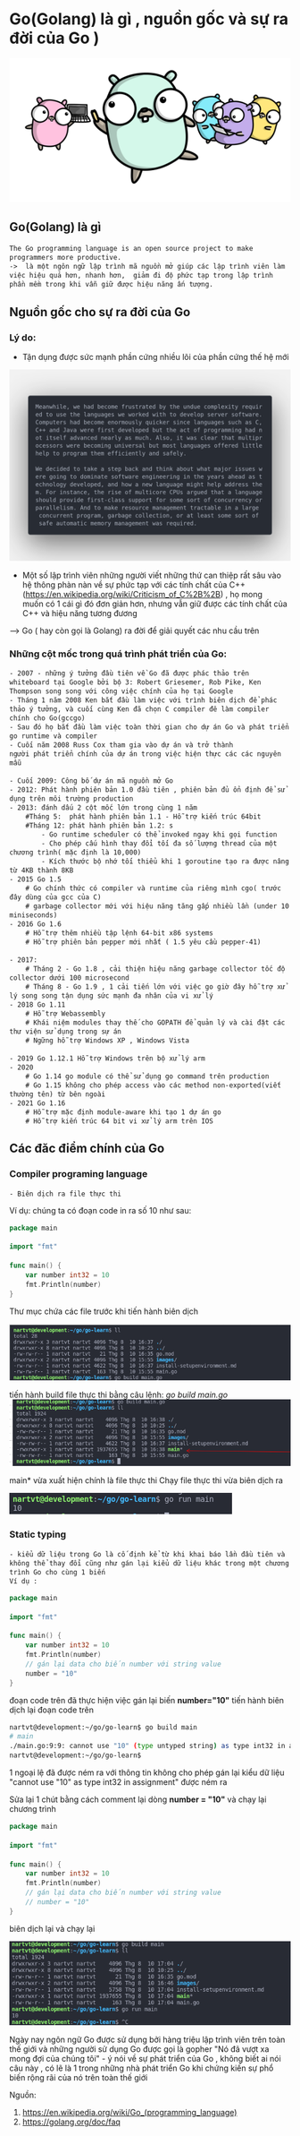 # Go(Golang) là gì , nguồn gốc và sự ra đời của Go )

![](images/1.png)

## Go(Golang) là gì 
    The Go programming language is an open source project to make programmers more productive.
    ->  là một ngôn ngữ lập trình mã nguồn mở giúp các lập trình viên làm việc hiệu quả hơn, nhanh hơn,  giảm đi độ phức tạp trong lập trình phần mềm trong khi vẫn giữ được hiệu năng ấn tượng.



## Nguồn gốc cho sự ra đời của Go
### Lý do: 
* Tận dụng được sức mạnh phần cứng nhiều lõi của phần cứng thế hệ mới

![](images/g_history.png)

* Một số lập trình viên những người viết những thứ can thiệp rất sâu vào hệ thông phàn nàn về sự phức tạp với các tính chất của C++ (https://en.wikipedia.org/wiki/Criticism_of_C%2B%2B) , họ mong  
muốn có 1 cái gì đó đơn giản hơn, nhưng vẫn giữ được các tính chất của C++ và hiệu năng tương 
đương 

--> Go ( hay còn gọi là Golang) ra đời để giải quyết các nhu cầu trên

### Những cột mốc trong quá trình phát triển của Go:

    - 2007 - những ý tưởng đầu tiên về Go đã được phác thảo trên whiteboard tại Google bởi bộ 3: Robert Griesemer, Rob Pike, Ken Thompson song song với công việc chính của họ tại Google 
    - Tháng 1 năm 2008 Ken bắt đầu làm việc với trình biên dịch để phác thảo ý tưởng, và cuối cùng Ken đã chọn C compiler đê làm compiler chính cho Go(gccgo)
    - Sau đó họ bắt đầu làm việc toàn thời gian cho dự án Go và phát triển go runtime và compiler 
    - Cuối năm 2008 Russ Cox tham gia vào dự án và trở thành
    người phát triển chính của dự án trong việc hiện thực các các nguyên mẫu 

    - Cuối 2009: Công bố dự án mã nguồn mở Go
    - 2012: Phát hành phiên bản 1.0 đầu tiên , phiên bản đủ ổn định để sử dụng trên môi trường production 
    - 2013: đánh dấu 2 cột mốc lớn trong cùng 1 năm
        #Tháng 5:  phát hành phiên bản 1.1 - Hỗ trợ kiến trúc 64bit
        #Tháng 12: phát hành phiên bản 1.2: s
            - Go runtime scheduler có thể invoked ngay khi gọi function 
            - Cho phép cấu hình thay đổi tối đa số lượng thread của một chương trình( mặc định là 10,000)
            - Kích thước bộ nhớ tối thiểu khi 1 goroutine tạo ra được nâng từ 4KB thành 8KB
    - 2015 Go 1.5 
        # Go chính thức có compiler và runtime của riêng mình cgo( trước đây dùng của gcc của C)
        # garbage collector mới với hiệu năng tăng gấp nhiều lần (under 10 miniseconds)
    - 2016 Go 1.6 
        # Hỗ trợ thêm nhiều tập lệnh 64-bit x86 systems
        # Hỗ trợ phiên bản pepper mới nhất ( 1.5 yêu cầu pepper-41)

    - 2017: 
        # Tháng 2 - Go 1.8 , cải thiện hiệu năng garbage collector tốc độ collector dưới 100 microsecond 
        # Tháng 8 - Go 1.9 , 1 cải tiến lớn với việc go giờ đây hỗ trợ xử lý song song tận dụng sức mạnh đa nhân của vi xử lý
    - 2018 Go 1.11 
        # Hỗ trợ Webassembly 
        # Khái niệm modules thay thế cho GOPATH để quản lý và cài đặt các thư viện sử dụng trong sự án
        # Ngững hỗ trợ Windows XP , Windows Vista

    - 2019 Go 1.12.1 Hỗ trợ Windows trên bộ xử lý arm
    - 2020  
        # Go 1.14 go module có thể sử dụng go command trên production 
        # Go 1.15 không cho phép access vào các method non-exported(viết thường tên) từ bên ngoài
    - 2021 Go 1.16
        # Hỗ trợ mặc định module-aware khi tạo 1 dự án go
        # Hỗ trợ kiến trúc 64 bit vi xử lý arm trên IOS

## Các đăc điểm chính của Go
### Compiler programing language
    - Biên dịch ra file thực thi 

Ví dụ: 
chúng ta có đoạn code in ra số 10 như sau: 
``` Go
package main

import "fmt"

func main() {
	var number int32 = 10
	fmt.Println(number)
}
```


Thư mục chứa các file trước khi tiến hành biên dịch

![](images/5.png)

tiến hành build file thực thi bằng câu lệnh: <i>go build main.go</i>
![](images/6.png)

main* vừa xuất hiện chính là file thực thi 
Chạy file thực thi vừa biên dịch ra 

![](images/7.png)


### Static typing
    - kiểu dữ liệu trong Go là cố định kể từ khi khai báo lần đầu tiên và không thể thay đổi cũng như gán lại kiểu dữ liệu khác trong một chương trình Go cho cùng 1 biến
    Ví dụ : 
``` Go
package main

import "fmt"

func main() {
	var number int32 = 10
	fmt.Println(number)
	// gán lại data cho biến number với string value
	number = "10"
}
```
đoạn code trên đã thực hiện việc gán lại biến <b>number="10"</b> 
tiến hành biên dịch lại đoạn code trên
``` bash
nartvt@development:~/go/go-learn$ go build main
# main
./main.go:9:9: cannot use "10" (type untyped string) as type int32 in assignment
nartvt@development:~/go/go-learn$ 
```

1 ngoại lệ đã được ném ra với thông tin không cho phép gán lại kiểu dữ liệu "cannot use "10" as type int32 in assignment" được ném ra

Sửa lại 1 chút bằng cách comment lại dòng <b>number = "10"</b> và chạy lại chương trình 
``` Go
package main

import "fmt"

func main() {
	var number int32 = 10
	fmt.Println(number)
	// gán lại data cho biến number với string value
	// number = "10"
}
```
biên dịch lại và chạy lại

![](images/3.png)

Ngày nay ngôn ngữ Go được sử dụng bởi hàng triệu lập trình viên trên toàn thế giới
và những người sử dụng Go được gọi là gopher
"Nó đã vượt xa mong đợi của chúng tôi" - ý nói về sự phát triển của Go , không biết ai nói câu này , có lẽ là 1 trong những nhà phát triển Go khi chứng kiến sự phổ biến rộng rãi của nó trên toàn thế giới

Nguồn: 
 1. https://en.wikipedia.org/wiki/Go_(programming_language)
 2. https://golang.org/doc/faq